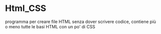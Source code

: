 # Html_CSS
programma per creare file HTML senza dover scrivere codice, contiene più o meno tutte le basi HTML con un po' di CSS
